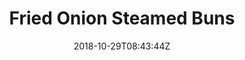 ---
title: "Fried Onion Steamed Buns"
date: 2018-10-29T08:43:44Z
draft: true
type: "recipe"
tags:
- Lunch
---